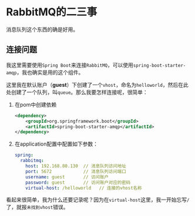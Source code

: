 # RabbitMQ的二三事

消息队列这个东西的确是好用。

## 连接问题

我这里需要使用`Spring Boot`来连接`RabbitMQ`，可以使用`spring-boot-starter-amqp`，我也确实是用的这个组件。

这里我在默认账户（__guest__）下创建了一个`vhost`，命名为`helloworld`，然后在此处创建了一个队列，叫`queue`。那么我要怎样连接呢，很简单：

1. 在pom中创建依赖

    ```xml
    <dependency>
        <groupId>org.springframework.boot</groupId>
        <artifactId>spring-boot-starter-amqp</artifactId>
    </dependency>
    ```
   
2. 在application配置中配置如下参数：

    ```yaml
    spring:
      rabbitmq:
        host: 192.168.80.130  // 消息队列访问地址
        port: 5672            // 消息队列访问端口
        username: guest       // 访问账户
        password: guest       // 访问账户对应的密码
        virtual-host: /helloworld   // 连接的vhost名称
    ```

看起来很简单，我为什么还要记录呢？因为在`virtual-host`这里，我一开始忘写`/`了，就报`未找到vhost`错误。